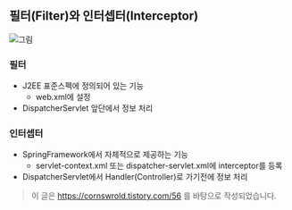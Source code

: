 ## 필터(Filter)와 인터셉터(Interceptor)
![그림](https://t1.daumcdn.net/cfile/tistory/997BAE4D5C8B3F7D10)
### 필터
* J2EE 표준스펙에 정의되어 있는 기능
  * web.xml에 설정
* DispatcherServlet 앞단에서 정보 처리

### 인터셉터
* SpringFramework에서 자체적으로 제공하는 기능
  * servlet-context.xml 또는 dispatcher-servlet.xml에 interceptor를 등록
* DispatcherServlet에서 Handler(Controller)로 가기전에 정보 처리

> 이 글은 https://cornswrold.tistory.com/56 를 바탕으로 작성되었습니다.
